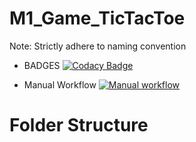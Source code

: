 # M1_Game_TicTacToe
Note: Strictly adhere to naming convention


* BADGES
[![Codacy Badge](https://app.codacy.com/project/badge/Grade/5f7c4842da554b6ab7484ca195bab5ac)](https://www.codacy.com/gh/Vaibhavpatil19/M1_Game_TicTacToe/dashboard?utm_source=github.com&amp;utm_medium=referral&amp;utm_content=Vaibhavpatil19/M1_Game_TicTacToe&amp;utm_campaign=Badge_Grade)

* Manual Workflow 
[![Manual workflow](https://github.com/Vaibhavpatil19/M1_Game_TicTacToe/actions/workflows/manual.yml/badge.svg?branch=main)](https://github.com/Vaibhavpatil19/M1_Game_TicTacToe/actions/workflows/manual.yml)
# Folder Structure
